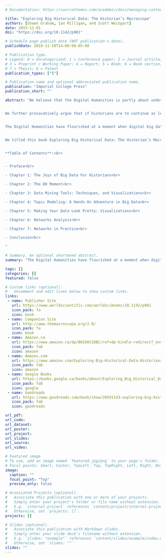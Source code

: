 ```yaml
---
# Documentation: https://sourcethemes.com/academic/docs/managing-content/

title: "Exploring Big Historical Data: The Historian’s Macroscope"
authors: [Shawn Graham, Ian Milligan, and Scott Weingart]
date: 2015-11-01
doi: "https://doi.org/10.1142/p981"

# Schedule page publish date (NOT publication's date).
publishDate: 2019-11-10T14:00:08-05:00

# Publication type.
# Legend: 0 = Uncategorized; 1 = Conference paper; 2 = Journal article;
# 3 = Preprint / Working Paper; 4 = Report; 5 = Book; 6 = Book section;
# 7 = Thesis; 8 = Patent
publication_types: ["5"]

# Publication name and optional abbreviated publication name.
publication: "Imperial College Press"
publication_short: ""

abstract: "We believe that the Digital Humanities is partly about understanding what digital tools have to offer, but also (and perhaps more importantly), what ‘digital’ does to how we understand the past, and ourselves. In Exploring Big Historical Data, we peel back the layers of a particular approach to big data using topic modeling and network analysis. These techniques, which are growing in popularity in the humanities, need to be examined critically as they have been ported from divergent disciplines and domains.<br><br>


We further provocatively argue that if historians are to continue as leaders in understanding the social and cultural past, a shift in training and standards is required. The digital turn has generated a plethora of born-digital and digitized sources, offering both challenges and exciting new avenues of inquiry. Using computational approaches like social network analysis and text mining enables new explorations of historical cultures and larger scale synthetic understandings of the past.<br><br>


The Digital Humanities have flourished at a moment when digital big data is becoming easily available. Yet there is a gap in the scholarly literature on the ways these data can be explored to construct cultural heritage knowledge, for both research and in our teaching and learning. We are on the cusp of needing to grasp big data approaches to do our work, whether it’s understanding the underlying algorithms at work in our search engines, or needing to design and use our own tools to process comparatively large amounts of information. This book fills that gap, and in its live-writing approach, will set the direction for the conversation into the future.<br><br>


We titled this book Exploring Big Historical Data: The Historian’s Macroscope to suggest both a tool and a perspective. We are not implying that this is the way historians will ‘do’ history when it comes to big data; rather, it is but one piece of the toolkit, one more way of dealing with ‘big’ amounts of data that historians are now having to grapple with. What is more, a ‘macroscope’, a tool for looking at the very big, deliberately suggests a scientist’s workbench, where the investigator moves between different tools for exploring different scales, keeping notes in a lab notebook. Similarly, an approach to big data for the historian (we argue) needs to be a public approach, with the historian keeping an open notebook so that others may explore the same paths through the information, while possibly reaching very different conclusions. This is a generative approach: big data for the humanities is not only about justifying a story about the past, but generating new stories, new perspectives, given our new vantage points and tools.<br><br>


**Table of Contents**:<br>


- Preface<br>

- Chapter 1: The Joys of Big Data For Historians<br>

- Chapter 2: The DH Moment<br>

- Chapter 3: Data Mining Tools: Techniques, and Visualizations<br>

- Chapter 4: Topic Modeling: A Hands-On Adventure in Big Data<br>

- Chapter 5: Making Your Data Look Pretty: Visualizations<br>

- Chapter 6: Networks Analysis<br>

- Chapter 7: Networks in Practice<br>

- Conclusion<br>

"

# Summary. An optional shortened abstract.
summary: "The Digital Humanities have flourished at a moment when digital big data is becoming easily available. Yet there is a gap in the scholarly literature on the ways these data can be explored to construct cultural heritage knowledge, for both research and in our teaching and learning. We are on the cusp of needing to grasp big data approaches to do our work, whether it’s understanding the underlying algorithms at work in our search engines, or needing to design and use our own tools to process comparatively large amounts of information. This book fills that gap, and in its live-writing approach, will set the direction for the conversation into the future."

tags: []
categories: []
featured: false

# Custom links (optional).
#   Uncomment and edit lines below to show custom links.
links:
 - name: Publisher Site
   url: https://www.worldscientific.com/worldscibooks/10.1142/p981
   icon_pack: fa
   icon: book
 - name: Companion Site
   url: http://www.themacroscope.org/2.0/
   icon_pack: fa
   icon: book
 - name: Amazon.ca
   url: https://www.amazon.ca/dp/B016HJ1DBC/ref=dp-kindle-redirect?_encoding=UTF8&btkr=1
   icon_pack: fab
   icon: amazon
 - name: Amazon.com
   url: https://www.amazon.com/Exploring-Big-Historical-Data-Historians/dp/1783266376
   icon_pack: fab
   icon: amazon
 - name: Google Books
   url: https://books.google.ca/books/about/Exploring_Big_Historical_Data.html?id=r-U7DQAAQBAJ&redir_esc=y
   icon_pack: fab
   icon: google
 - name: Goodreads
   url: https://www.goodreads.com/book/show/26591143-exploring-big-historical-data?from_search=true&qid=eOXi4ehFMv&rank=1
   icon_pack: fab
   icon: goodreads

url_pdf:
url_code:
url_dataset:
url_poster:
url_project:
url_slides:
url_source:
url_video:

# Featured image
# To use, add an image named `featured.jpg/png` to your page's folder. 
# Focal points: Smart, Center, TopLeft, Top, TopRight, Left, Right, BottomLeft, Bottom, BottomRight.
image:
  caption: ""
  focal_point: "Top"
  preview_only: false

# Associated Projects (optional).
#   Associate this publication with one or more of your projects.
#   Simply enter your project's folder or file name without extension.
#   E.g. `internal-project` references `content/project/internal-project/index.md`.
#   Otherwise, set `projects: []`.
projects: []

# Slides (optional).
#   Associate this publication with Markdown slides.
#   Simply enter your slide deck's filename without extension.
#   E.g. `slides: "example"` references `content/slides/example/index.md`.
#   Otherwise, set `slides: ""`.
slides: ""
---
```

